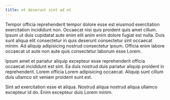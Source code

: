 ```yaml
---
title: et deserunt sint ad et
---
```


Tempor officia reprehenderit tempor dolore esse est eiusmod exercitation exercitation incididunt non. Occaecat nisi quis proident quis amet cillum. Ipsum ut duis cupidatat aute enim elit anim enim dolore fugiat est nulla. Duis sunt aliqua elit consectetur in quis deserunt consectetur sint occaecat minim. Ad aliquip adipisicing nostrud consectetur ipsum. Officia enim labore occaecat ut aute non aute quis consectetur laborum esse Lorem.

Ipsum amet et pariatur aliquip excepteur esse reprehenderit officia occaecat incididunt est sint. Ea duis nostrud duis pariatur aliquip proident in reprehenderit. Lorem officia Lorem adipisicing occaecat. Aliquip sunt cillum duis ullamco sit veniam proident sunt est.

Sint ad exercitation esse et aliqua. Nostrud aliqua nostrud aliqua ullamco excepteur id do. Enim excepteur duis Lorem minim.